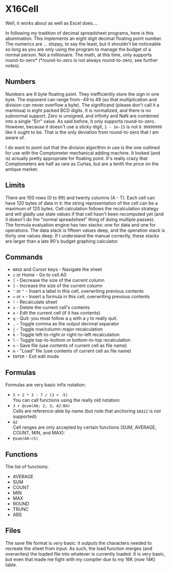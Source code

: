 X16Cell
=======

Well, it works about as well as Excel does....

In following my tradition of decimal spreadsheet programs, here is this abomination. This implements an eight digit decimal floating point number. The numerics are ... sloppy, to say the least, but it shouldn't be noticeable so long as you are only using the program to manage the budget of a normal person. Not a millionaire. The math, at this time, only supports round-to-zero* (*round-to-zero is not always round-to-zero, see further notes).


Numbers
-------

Numbers are 6 byte floating point. They inefficiently store the sign in one byte. The exponent can range from -49 to 49 (so that multiplication and division can never overflow a byte). The significand (please don't call it a mantissa) is eight packed BCD digits. It is normalized, and there is no subnormal support. Zero is unsigned, and infinity and NaN are combined into a single "Err" value. As said before, it only supports round-to-zero. However, because it doesn't use a sticky digit, `1 - 1e-15` is not `0.99999999` like it ought to be. That is the only deviation from round-to-zero that I am aware of.

I do want to point out that the division algorithm in use is the one outlined for use with the Comptometer mechanical adding machine. It looked (and is) actually pretty appropriate for floating point. It's really crazy that Comptometers are half as rare as Curtas, but are a tenth the price on the antique market.


Limits
------

There are 100 rows (0 to 99) and twenty columns (A - T). Each cell can have 120 bytes of data in it: the string representation of the cell can be a maximum of 120 bytes. Cell calculation follows the recalculation strategy and will gladly use stale values if that cell hasn't been recomputed yet (and it doesn't do the "normal spreadsheet" thing of doing multiple passes).  
The formula evaluation engine has two stacks: one for data and one for operations. The data stack is fifteen values deep, and the operation stack is thirty one values deep. If I understand the manual correctly, these stacks are larger than a late 90's budget graphing calculator.


Commands
--------

* `WASD` and Cursor keys - Navigate the sheet
* `z` or Home - Go to cell A0
* `[` - Decrease the size of the current column
* `]` - Increase the size of the current column
* `'` or `"` - Insert a label in this cell, overwriting previous contents
* `=` or `+` - Insert a formula in this cell, overwriting previous contents
* `!` - Recalculate sheet
* `x` - Delete the current cell's contents
* `e` - Edit the current cell (if it has contents)
* `q` - Quit: you must follow a `q` with a `y` to really quit.
* `,` - Toggle comma as the output decimal separator
* `j` - Toggle row/column-major recalculation
* `k` - Toggle left-to-right or right-to-left recalculation
* `l` - Toggle top-to-bottom or bottom-to-top recalculation
* `n` - Save file (use contents of current cell as file name)
* `m` - "Load" file (use contents of current cell as file name)
* `ENTER` - Exit edit mode


Formulas
--------

Formulas are very basic infix notation:  
* `5 + 2 * 3 - 7 / (3 + -5)`  
You can call functions using the really old notation:  
* `3 + @sum(A0; 2; 3; A2:B4)`  
Cells are reference-able by name (but note that anchoring `$A$12` is *not* supported):  
* `A2`  
Cell ranges are only accepted by certain functions (SUM, AVERAGE, COUNT, MIN, and MAX):  
* `@sum(A0:c5)`


Functions
---------

The list of functions:
* AVERAGE
* SUM
* COUNT
* MIN
* MAX
* ROUND
* TRUNC
* ABS


Files
-----

The save file format is *very* basic: it outputs the characters needed to recreate the sheet from input. As such, the load function merges (and overwrites) the loaded file into whatever is currently loaded. It is very basic, but even that made me fight with my compiler due to my 16K (now 14K) table.
